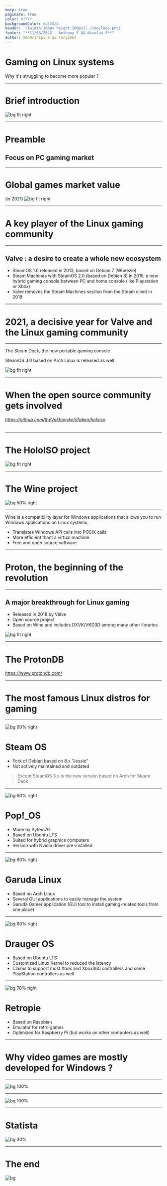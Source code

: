 ```yaml
---
marp: true
paginate: true
color: #ffff
backgroundColor: #2A2A2A
header: '![width:100px height:100px](./img/logo.png)'
footer: "**11/03/2022 - Anthony F && Nicolas F**"
author: Xen0rInspire && Tony2464
---
```

<style>
section {
  font-family: 'Century Gothic', serif !important;
  font-size: 26pt
}
</style>
<!-- _class: invert -->

# Gaming on Linux systems <!-- fit -->
Why it's struggling to become more popular ?

---
<!-- _class: invert -->

# Brief introduction
![bg fit right](./img/who_are_you.gif) 

---
<!-- _class: invert -->

# Preamble
## Focus on PC gaming market
---

<!-- _class: invert -->

# Global games market value 
(in 2021)
![bg fit right](./img/market_shares_gaming.png)

---

<!-- _class: invert -->

# A key player of the Linux gaming community
---

<!-- _class: invert -->

## Valve : a desire to create a whole new ecosystem
- SteamOS 1.0 released in 2013, based on Debian 7 (Wheezie)
- Steam Machines with SteamOS 2.0 (based on Debian 8) in 2015, a new hybrid gaming console between PC and home console (like Playstation or Xbox)
- Valve removes the Steam Machines section from the Steam client in 2018

---

<!-- _class: invert -->

# 2021, a decisive year for Valve and the Linux gaming community

---

<!-- _class: invert -->

The Steam Deck, the new portable gaming console

SteamOS 3.0 based on Arch Linux is released as well

![bg fit right](./img/steam_deck.jpg)

---

<!-- _class: invert -->

# When the open source community gets involved
###### https://github.com/theVakhovskeIsTaken/holoiso
---

<!-- _class: invert -->

# The HoloISO project
![bg fit right](./img/holoiso_desktop.jpg)

---

<!-- _class: invert -->

# The Wine project
![bg 50% right](./img/wine.svg)

---

<!-- _class: invert -->

Wine is a compatibility layer for Windows applications that allows you to run Windows applications on Linux systems.

- Translates Windows API calls into POSIX calls
- More efficient thant a virtual machine
- Free and open source software

---

<!-- _class: invert -->

# Proton, the beginning of the revolution

---

<!-- _class: invert -->

## A major breakthrough for Linux gaming

- Released in 2018 by Valve
- Open source project
- Based on Wine and includes DXVK/VKD3D among many other libraries

![bg fit right](./img/proton.png)

---

<!-- _class: invert -->

# The ProtonDB
https://www.protondb.com/

---

<!-- _class: invert -->

# The most famous Linux distros for gaming

---
<!-- _class: invert -->

![bg 60% right](./img/steam_os.jpg)

#
# Steam OS
<!-- To build your own Steam machine -->

- Fork of Debian based on 8.x "Jessie"
- Not actively maintained and outdated

> Except SteamOS 3.x is the new version based on Arch for Steam Deck

---
<!-- _class: invert -->

![bg 60% right](./img/pop_os.svg)

# Pop!_OS

- Made by Sytem76
- Based on Ubuntu LTS
- Suited for hybrid graphics computers
- Version with Nvidia driver pre-installed

---
<!-- _class: invert -->

![bg 60% right](./img/garuda.svg)

# Garuda Linux

- Based on Arch Linux
- Several GUI applications to easily manage the system
- Garuda Gamer application (GUI tool to install gaming-related tools from one place)

---
<!-- _class: invert -->

![bg 60% right](./img/drauger.png)

# Drauger OS

- Based on Ubuntu LTS
- Customized Linux Kernel to reduced the latency
- Claims to support most Xbox and Xbox360 controllers and some PlayStation controllers as well

---

<!-- _class: invert -->

![bg 78% right](./img/retropie.png)

# Retropie

- Based on Raspbian
- Emulator for retro games
- Optimized for Raspberry Pi (but works on other computers as well)

---

<!-- _class: invert -->

# Why video games are mostly developed for Windows ?

---

<!-- _class: invert -->

<!-- # From the market share perspective -->

![bg 100%](./img/market.png)

---

<!-- _class: invert -->

<!-- # From the market share perspective -->

![bg 100%](./img/market3.png)

---

<!-- _class: invert -->

<!-- # From the market share perspective -->

# Statista

![bg 30%](./img/market2.png)

---

<!-- _class: invert -->

# The end

![bg](./img/the_end.gif)
